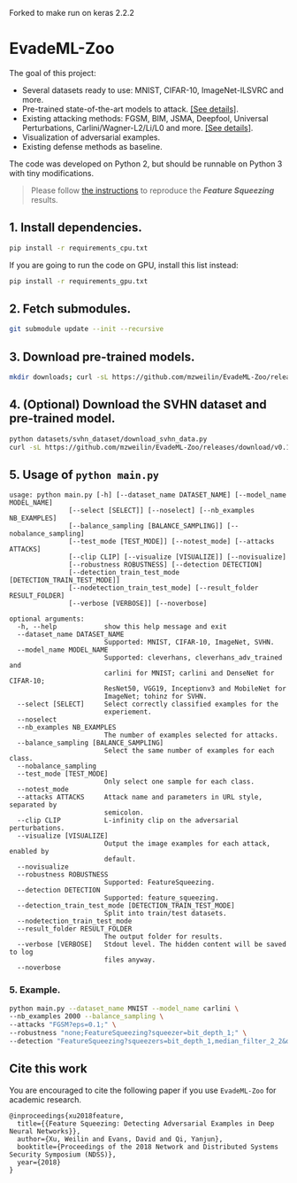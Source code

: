 Forked to make run on keras 2.2.2

# EvadeML-Zoo

The goal of this project:
* Several datasets ready to use: MNIST, CIFAR-10, ImageNet-ILSVRC and more.
* Pre-trained state-of-the-art models to attack. [[See details]](models/README.md).
* Existing attacking methods: FGSM, BIM, JSMA, Deepfool, Universal Perturbations, Carlini/Wagner-L2/Li/L0 and more. [[See details]](attacks/README.md).
* Visualization of adversarial examples.
* Existing defense methods as baseline.

The code was developed on Python 2, but should be runnable on Python 3 with tiny modifications.

> Please follow [the instructions](Reproduce_FeatureSqueezing.md) to reproduce the _**Feature Squeezing**_ results.

## 1. Install dependencies.

```bash
pip install -r requirements_cpu.txt
```

If you are going to run the code on GPU, install this list instead:
```bash
pip install -r requirements_gpu.txt
```

## 2. Fetch submodules.
```bash
git submodule update --init --recursive
```

## 3. Download pre-trained models.
```bash
mkdir downloads; curl -sL https://github.com/mzweilin/EvadeML-Zoo/releases/download/v0.1/downloads.tar.gz | tar xzv -C downloads
```

## 4. (Optional) Download the SVHN dataset and pre-trained model.
```bash
python datasets/svhn_dataset/download_svhn_data.py
curl -sL https://github.com/mzweilin/EvadeML-Zoo/releases/download/v0.1/svhn_model_weights.tar.gz | tar xzv
```

## 5. Usage of `python main.py`
```
usage: python main.py [-h] [--dataset_name DATASET_NAME] [--model_name MODEL_NAME]
               [--select [SELECT]] [--noselect] [--nb_examples NB_EXAMPLES]
               [--balance_sampling [BALANCE_SAMPLING]] [--nobalance_sampling]
               [--test_mode [TEST_MODE]] [--notest_mode] [--attacks ATTACKS]
               [--clip CLIP] [--visualize [VISUALIZE]] [--novisualize]
               [--robustness ROBUSTNESS] [--detection DETECTION]
               [--detection_train_test_mode [DETECTION_TRAIN_TEST_MODE]]
               [--nodetection_train_test_mode] [--result_folder RESULT_FOLDER]
               [--verbose [VERBOSE]] [--noverbose]

optional arguments:
  -h, --help            show this help message and exit
  --dataset_name DATASET_NAME
                        Supported: MNIST, CIFAR-10, ImageNet, SVHN.
  --model_name MODEL_NAME
                        Supported: cleverhans, cleverhans_adv_trained and
                        carlini for MNIST; carlini and DenseNet for CIFAR-10;
                        ResNet50, VGG19, Inceptionv3 and MobileNet for
                        ImageNet; tohinz for SVHN.
  --select [SELECT]     Select correctly classified examples for the
                        experiement.
  --noselect
  --nb_examples NB_EXAMPLES
                        The number of examples selected for attacks.
  --balance_sampling [BALANCE_SAMPLING]
                        Select the same number of examples for each class.
  --nobalance_sampling
  --test_mode [TEST_MODE]
                        Only select one sample for each class.
  --notest_mode
  --attacks ATTACKS     Attack name and parameters in URL style, separated by
                        semicolon.
  --clip CLIP           L-infinity clip on the adversarial perturbations.
  --visualize [VISUALIZE]
                        Output the image examples for each attack, enabled by
                        default.
  --novisualize
  --robustness ROBUSTNESS
                        Supported: FeatureSqueezing.
  --detection DETECTION
                        Supported: feature_squeezing.
  --detection_train_test_mode [DETECTION_TRAIN_TEST_MODE]
                        Split into train/test datasets.
  --nodetection_train_test_mode
  --result_folder RESULT_FOLDER
                        The output folder for results.
  --verbose [VERBOSE]   Stdout level. The hidden content will be saved to log
                        files anyway.
  --noverbose
```

### 5. Example.
```bash
python main.py --dataset_name MNIST --model_name carlini \
--nb_examples 2000 --balance_sampling \
--attacks "FGSM?eps=0.1;" \
--robustness "none;FeatureSqueezing?squeezer=bit_depth_1;" \
--detection "FeatureSqueezing?squeezers=bit_depth_1,median_filter_2_2&distance_measure=l1&fpr=0.05;"
```

## Cite this work

You are encouraged to cite the following paper if you use `EvadeML-Zoo` for academic research.

```
@inproceedings{xu2018feature,
  title={{Feature Squeezing: Detecting Adversarial Examples in Deep Neural Networks}},
  author={Xu, Weilin and Evans, David and Qi, Yanjun},
  booktitle={Proceedings of the 2018 Network and Distributed Systems Security Symposium (NDSS)},
  year={2018}
}
```
